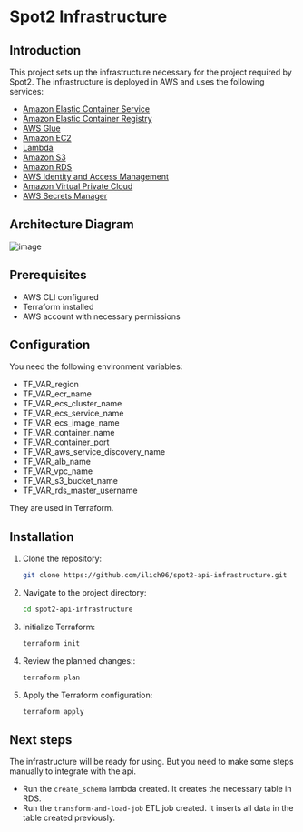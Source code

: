 # Spot2 Infrastructure

## Introduction
This project sets up the infrastructure necessary for the project required by Spot2.
The infrastructure is deployed in AWS and uses the following services:
- [Amazon Elastic Container Service](https://aws.amazon.com/ecs/)
- [Amazon Elastic Container Registry](https://aws.amazon.com/ecr/)
- [AWS Glue](https://aws.amazon.com/glue/)
- [Amazon EC2](https://aws.amazon.com/ec2/)
- [Lambda](https://aws.amazon.com/lambda/)
- [Amazon S3](https://aws.amazon.com/s3/)
- [Amazon RDS](https://aws.amazon.com/rds/)
- [AWS Identity and Access Management](https://aws.amazon.com/iam/)
- [Amazon Virtual Private Cloud](https://aws.amazon.com/vpc/)
- [AWS Secrets Manager](https://aws.amazon.com/secrets-manager/)

## Architecture Diagram
![image](https://drive.google.com/uc?export=view&id=1QaQ5K2uPDhekFrqnblnu9t_Ibr_cdqY-)

## Prerequisites
- AWS CLI configured
- Terraform installed
- AWS account with necessary permissions

## Configuration
You need the following environment variables:
- TF_VAR_region
- TF_VAR_ecr_name
- TF_VAR_ecs_cluster_name
- TF_VAR_ecs_service_name
- TF_VAR_ecs_image_name
- TF_VAR_container_name
- TF_VAR_container_port
- TF_VAR_aws_service_discovery_name
- TF_VAR_alb_name
- TF_VAR_vpc_name
- TF_VAR_s3_bucket_name
- TF_VAR_rds_master_username

They are used in Terraform.

## Installation
1. Clone the repository:
   ```bash
   git clone https://github.com/ilich96/spot2-api-infrastructure.git
   ```
   
2. Navigate to the project directory:
   ```bash
   cd spot2-api-infrastructure
   ```

3. Initialize Terraform:
   ```bash
   terraform init
   ```

4. Review the planned changes::
   ```bash
   terraform plan
   ```

5. Apply the Terraform configuration:
   ```bash
   terraform apply
   ```
   
## Next steps
The infrastructure will be ready for using. But you need to make some steps manually to integrate with
the api.

- Run the `create_schema` lambda created. It creates the necessary table in RDS.
- Run the `transform-and-load-job` ETL job created. It inserts all data in the table created
previously.
